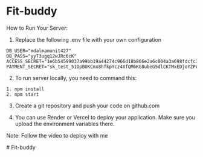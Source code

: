 # Fit-buddy

How to Run Your Server:
1. Replace the following .env file with your own configuration
```
DB_USER="mdalmamunit427"
DB_PASS="yyT3ugq12wJRc6cK"
ACCESS_SECRET="1e6b54599037a99bb19a44274c966d18b866e2a6c804a3a698fdcfc33dec919fa3602456affe6862f959571c45ab7f06349d0a0d76d65711924a9a341a1d0d27"
PAYMENT_SECRET="sk_test_51OpBUKCmx8hfkpYcz4XfQM6KG8ubeG5dlCKTMxEDjoYZPriKDCeraZNfMHuuERMR2heRDC7xP8dqRuEvDkP4mg2w00ICy7xTzU"
```

2. To run server locally, you need to command this:
```
1. npm install
2. npm start
```

3. Create a git repository and push your code on github.com

4. You can use Render or Vercel to deploy your application. Make sure you upload the environment variables there.

Note: Follow the video to deploy with me

#   F i t - b u d d y 
 
 

